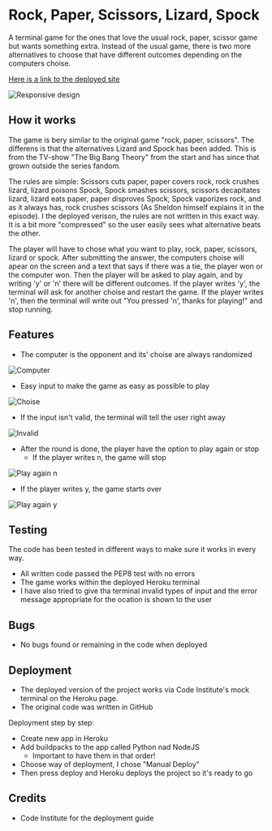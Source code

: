 # Rock, Paper, Scissors, Lizard, Spock
A terminal game for the ones that love the usual rock, paper, scissor game but wants something extra. Instead of the usual game, there is two more alternatives to choose that have different outcomes depending on the computers choise. 

[Here is a link to the deployed site](https://rock-paper-scissors-special.herokuapp.com/)

![Responsive design](https://user-images.githubusercontent.com/114992573/203925275-246d0f4b-f226-4b36-9e73-3d7cd062f85b.png)

## How it works
The game is bery similar to the original game "rock, paper, scissors". The differens is that the alternatives Lizard and Spock has been added. This is from the TV-show "The Big Bang Theory" from the start and has since that grown outside the series fandom.

The rules are simple: Scissors cuts paper, paper covers rock, rock crushes lizard, lizard poisons Spock, Spock smashes scissors, scissors decapitates lizard, lizard eats paper, paper disproves Spock, Spock vaporizes rock, and as it always has, rock crushes scissors (As Sheldon himself explains it in the episode). I the deployed verison, the rules are not written in this exact way. It is a bit more "compressed" so the user easily sees what alternative beats the other.

The player will have to chose what you want to play, rock, paper, scissors, lizard or spock. After submitting the answer, the computers choise will apear on the screen and a text that says if there was a tie, the player won or the computer won. Then the player will be asked to play again, and by writing 'y' or 'n' there will be different outcomes. If the player writes 'y', the terminal will ask for another choise and restart the game. If the player writes 'n', then the terminal will write out "You pressed 'n', thanks for playing!" and stop running.

## Features
- The computer is the opponent and its' choise are always randomized

![Computer](https://user-images.githubusercontent.com/114992573/203928181-740c1a5e-a557-4a02-8d15-144d26d235f4.png)

- Easy input to make the game as easy as possible to play

![Choise](https://user-images.githubusercontent.com/114992573/203928334-1081827f-fcfc-4182-9322-35fc5cd97849.png)

- If the input isn't valid, the terminal will tell the user right away

![Invalid](https://user-images.githubusercontent.com/114992573/203929206-b6951dfe-4466-41a1-9c55-bc0cd5ade98a.png)

- After the round is done, the player have the option to play again or stop
  - If the player writes n, the game will stop
  
![Play again n](https://user-images.githubusercontent.com/114992573/203928646-3399b3b0-c089-4ec3-8e45-839f411f9828.png)

  - If the player writes y, the game starts over
  
![Play again y](https://user-images.githubusercontent.com/114992573/203928852-bdf73e8c-9a8e-4653-a9fb-60be464a7f14.png)

## Testing
The code has been tested in different ways to make sure it works in every way.

- All written code passed the PEP8 test with no errors 
- The game works within the deployed Heroku terminal 
- I have also tried to give tha terminal invalid types of input and the error message appropriate for the ocation is shown to the user

## Bugs
- No bugs found or remaining in the code when deployed

## Deployment
- The deployed version of the project works via Code Institute's mock terminal on the Heroku page.
- The original code was written in GitHub

Deployment step by step:
- Create new app in Heroku
- Add buildpacks to the app called Python nad NodeJS
  - Important to have them in that order!
- Choose way of deployment, I chose "Manual Deploy"
- Then press deploy and Heroku deploys the project so it's ready to go

## Credits
- Code Institute for the deployment guide
